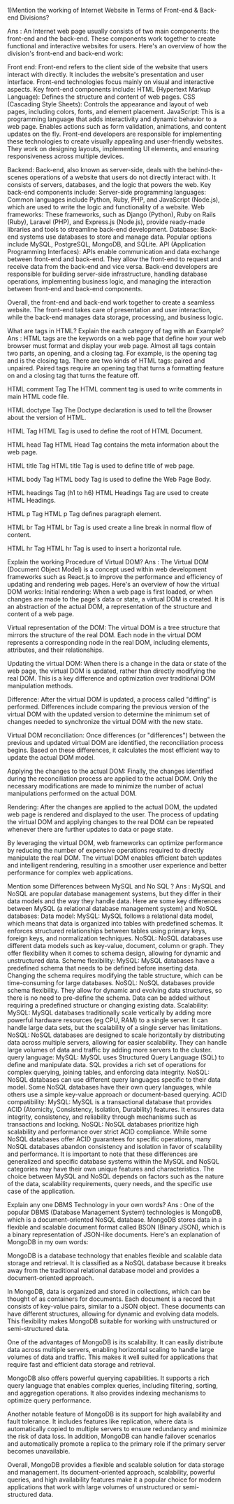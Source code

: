 1)Mention the working of Internet Website in Terms of Front-end & Back-end Divisions?

Ans : An Internet web page usually consists of two main components: the front-end and the back-end. These components work together to create functional and interactive websites for users. Here's an overview of how the division's front-end and back-end work:

Front end: Front-end refers to the client side of the website that users interact with directly. It includes the website's presentation and user interface. Front-end technologies focus mainly on visual and interactive aspects. Key front-end components include: HTML (Hypertext Markup Language): Defines the structure and content of web pages. CSS (Cascading Style Sheets): Controls the appearance and layout of web pages, including colors, fonts, and element placement. JavaScript: This is a programming language that adds interactivity and dynamic behavior to a web page. Enables actions such as form validation, animations, and content updates on the fly. Front-end developers are responsible for implementing these technologies to create visually appealing and user-friendly websites. They work on designing layouts, implementing UI elements, and ensuring responsiveness across multiple devices.

Backend: Back-end, also known as server-side, deals with the behind-the-scenes operations of a website that users do not directly interact with. It consists of servers, databases, and the logic that powers the web. Key back-end components include: Server-side programming languages: Common languages include Python, Ruby, PHP, and JavaScript (Node.js), which are used to write the logic and functionality of a website. Web frameworks: These frameworks, such as Django (Python), Ruby on Rails (Ruby), Laravel (PHP), and Express.js (Node.js), provide ready-made libraries and tools to streamline back-end development. Database: Back-end systems use databases to store and manage data. Popular options include MySQL, PostgreSQL, MongoDB, and SQLite. API (Application Programming Interfaces): APIs enable communication and data exchange between front-end and back-end. They allow the front-end to request and receive data from the back-end and vice versa. Back-end developers are responsible for building server-side infrastructure, handling database operations, implementing business logic, and managing the interaction between front-end and back-end components.

Overall, the front-end and back-end work together to create a seamless website. The front-end takes care of presentation and user interaction, while the back-end manages data storage, processing, and business logic.

What are tags in HTML? Explain the each category of tag with an Example?
Ans : HTML tags are the keywords on a web page that define how your web browser must format and display your web page. Almost all tags contain two parts, an opening, and a closing tag. For example, is the opening tag and is the closing tag. There are two kinds of HTML tags: paired and unpaired. Paired tags require an opening tag that turns a formatting feature on and a closing tag that turns the feature off.

HTML comment Tag The HTML comment tag is used to write comments in main HTML code file.

HTML doctype Tag The Doctype declaration is used to tell the Browser about the version of HTML.

HTML Tag HTML Tag is used to define the root of HTML Document.

HTML head Tag HTML Head Tag contains the meta information about the web page.

HTML title Tag HTML title Tag is used to define title of web page.

HTML body Tag HTML body Tag is used to define the Web Page Body.

HTML headings Tag (h1 to h6) HTML Headings Tag are used to create HTML Headings.

HTML p Tag HTML p Tag defines paragraph element.

HTML br Tag HTML br Tag is used create a line break in normal flow of content.

HTML hr Tag HTML hr Tag is used to insert a horizontal rule.

Explain the working Procedure of Virtual DOM? Ans : The Virtual DOM (Document Object Model) is a concept used within web development frameworks such as React.js to improve the performance and efficiency of updating and rendering web pages. Here's an overview of how the virtual DOM works:
Initial rendering: When a web page is first loaded, or when changes are made to the page's data or state, a virtual DOM is created. It is an abstraction of the actual DOM, a representation of the structure and content of a web page.

Virtual representation of the DOM: The virtual DOM is a tree structure that mirrors the structure of the real DOM. Each node in the virtual DOM represents a corresponding node in the real DOM, including elements, attributes, and their relationships.

Updating the virtual DOM: When there is a change in the data or state of the web page, the virtual DOM is updated, rather than directly modifying the real DOM. This is a key difference and optimization over traditional DOM manipulation methods.

Difference: After the virtual DOM is updated, a process called "diffing" is performed. Differences include comparing the previous version of the virtual DOM with the updated version to determine the minimum set of changes needed to synchronize the virtual DOM with the new state.

Virtual DOM reconciliation: Once differences (or "differences") between the previous and updated virtual DOM are identified, the reconciliation process begins. Based on these differences, it calculates the most efficient way to update the actual DOM model.

Applying the changes to the actual DOM: Finally, the changes identified during the reconciliation process are applied to the actual DOM. Only the necessary modifications are made to minimize the number of actual manipulations performed on the actual DOM.

Rendering: After the changes are applied to the actual DOM, the updated web page is rendered and displayed to the user. The process of updating the virtual DOM and applying changes to the real DOM can be repeated whenever there are further updates to data or page state.

By leveraging the virtual DOM, web frameworks can optimize performance by reducing the number of expensive operations required to directly manipulate the real DOM. The virtual DOM enables efficient batch updates and intelligent rendering, resulting in a smoother user experience and better performance for complex web applications.

Mention some Differences between MySQL and No SQL ? Ans : MySQL and NoSQL are popular database management systems, but they differ in their data models and the way they handle data. Here are some key differences between MySQL (a relational database management system) and NoSQL databases:
Data model: MySQL: MySQL follows a relational data model, which means that data is organized into tables with predefined schemas. It enforces structured relationships between tables using primary keys, foreign keys, and normalization techniques. NoSQL: NoSQL databases use different data models such as key-value, document, column or graph. They offer flexibility when it comes to schema design, allowing for dynamic and unstructured data. Scheme flexibility: MySQL: MySQL databases have a predefined schema that needs to be defined before inserting data. Changing the schema requires modifying the table structure, which can be time-consuming for large databases. NoSQL: NoSQL databases provide schema flexibility. They allow for dynamic and evolving data structures, so there is no need to pre-define the schema. Data can be added without requiring a predefined structure or changing existing data. Scalability: MySQL: MySQL databases traditionally scale vertically by adding more powerful hardware resources (eg CPU, RAM) to a single server. It can handle large data sets, but the scalability of a single server has limitations. NoSQL: NoSQL databases are designed to scale horizontally by distributing data across multiple servers, allowing for easier scalability. They can handle large volumes of data and traffic by adding more servers to the cluster. query language: MySQL: MySQL uses Structured Query Language (SQL) to define and manipulate data. SQL provides a rich set of operations for complex querying, joining tables, and enforcing data integrity. NoSQL: NoSQL databases can use different query languages specific to their data model. Some NoSQL databases have their own query languages, while others use a simple key-value approach or document-based querying. ACID compatibility: MySQL: MySQL is a transactional database that provides ACID (Atomicity, Consistency, Isolation, Durability) features. It ensures data integrity, consistency, and reliability through mechanisms such as transactions and locking. NoSQL: NoSQL databases prioritize high scalability and performance over strict ACID compliance. While some NoSQL databases offer ACID guarantees for specific operations, many NoSQL databases abandon consistency and isolation in favor of scalability and performance. It is important to note that these differences are generalized and specific database systems within the MySQL and NoSQL categories may have their own unique features and characteristics. The choice between MySQL and NoSQL depends on factors such as the nature of the data, scalability requirements, query needs, and the specific use case of the application.

Explain any one DBMS Technology in your own words? Ans : One of the popular DBMS (Database Management System) technologies is MongoDB, which is a document-oriented NoSQL database. MongoDB stores data in a flexible and scalable document format called BSON (Binary JSON), which is a binary representation of JSON-like documents.
Here's an explanation of MongoDB in my own words:

MongoDB is a database technology that enables flexible and scalable data storage and retrieval. It is classified as a NoSQL database because it breaks away from the traditional relational database model and provides a document-oriented approach.

In MongoDB, data is organized and stored in collections, which can be thought of as containers for documents. Each document is a record that consists of key-value pairs, similar to a JSON object. These documents can have different structures, allowing for dynamic and evolving data models. This flexibility makes MongoDB suitable for working with unstructured or semi-structured data.

One of the advantages of MongoDB is its scalability. It can easily distribute data across multiple servers, enabling horizontal scaling to handle large volumes of data and traffic. This makes it well suited for applications that require fast and efficient data storage and retrieval.

MongoDB also offers powerful querying capabilities. It supports a rich query language that enables complex queries, including filtering, sorting, and aggregation operations. It also provides indexing mechanisms to optimize query performance.

Another notable feature of MongoDB is its support for high availability and fault tolerance. It includes features like replication, where data is automatically copied to multiple servers to ensure redundancy and minimize the risk of data loss. In addition, MongoDB can handle failover scenarios and automatically promote a replica to the primary role if the primary server becomes unavailable.

Overall, MongoDB provides a flexible and scalable solution for data storage and management. Its document-oriented approach, scalability, powerful queries, and high availability features make it a popular choice for modern applications that work with large volumes of unstructured or semi-structured data.

